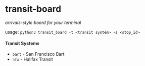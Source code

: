 # transit-board
_arrivals-style board for your terminal_

usage: `python3 transit_board -t <transit system> -s <stop_id>`

#### Transit Systems
* `bart` - San Francisco Bart
* `hfx` - Halifax Transit